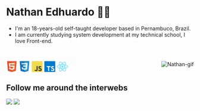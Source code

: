 
# Nathan Edhuardo :man_technologist:

- I'm an 18-years-old self-taught developer based in Pernambuco, Brazil.
- I am currently studying system development at my technical school, I love Front-end.

##

 <div style="display: inline_block"><br>
  <img align="center" alt="Nathan-HTML" Height="30" widht="40" src="https://raw.githubusercontent.com/devicons/devicon/master/icons/html5/html5-original.svg">
  <img align="center" alt="Nathan-CSS" Height="30" widht="40" src="https://raw.githubusercontent.com/devicons/devicon/master/icons/css3/css3-original.svg">
  <img align="center" alt="Nathan-JS" Height="30" widht="40" src="https://raw.githubusercontent.com/devicons/devicon/master/icons/javascript/javascript-original.svg">
  <img align="center" alt="Nathan-JS" Height="30" widht="40" src="https://raw.githubusercontent.com/devicons/devicon/master/icons/typescript/typescript-original.svg">
  <img align="center" alt="Nathan-JS" Height="30" widht="40" src="https://raw.githubusercontent.com/devicons/devicon/master/icons/react/react-original.svg">
  <img align="right" alt="Nathan-gif" Height="150" src="https://64.media.tumblr.com/9973f2fc1ab8a6bf5388fa64951b58b9/tumblr_o2yr6fzeoA1toeirko1_500.gifv"
  </div>
  
## Follow me around the interwebs
  <div>
  <a href = "mailto:edhuardonathan@gmail.com"><img src="https://img.shields.io/badge/-Gmail-%23E4405F?style=for-the-badge&logo=gmail&logoColor=white" target="_blank"></a>
    <a href="https://twitter.com/Sharkyer1" target="_blank"><img src="https://img.shields.io/badge/Twitter-1DA1F2?style=for-the-badge&logo=twitter&logoColor=white" target="_blank"></a>
   
  </div>

 
